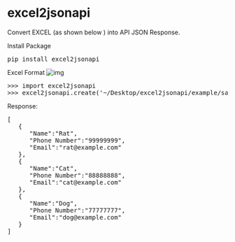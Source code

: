 # excel2jsonapi

Convert EXCEL (as shown below ) into API JSON Response.

Install Package
<pre>
pip install excel2jsonapi
</pre>


Excel Format
![img](https://user-images.githubusercontent.com/20112458/80275568-c352fe00-86ff-11ea-92b9-688fd6ad9a3c.png)


<pre>
>>> import excel2jsonapi
>>> excel2jsonapi.create('~/Desktop/excel2jsonapi/example/sample.xlsx')
</pre>

Response:
<pre>
[
   {
      "Name":"Rat",
      "Phone Number":"99999999",
      "Email":"rat@example.com"
   },
   {
      "Name":"Cat",
      "Phone Number":"88888888",
      "Email":"cat@example.com"
   },
   {
      "Name":"Dog",
      "Phone Number":"77777777",
      "Email":"dog@example.com"
   }
]
</pre>
